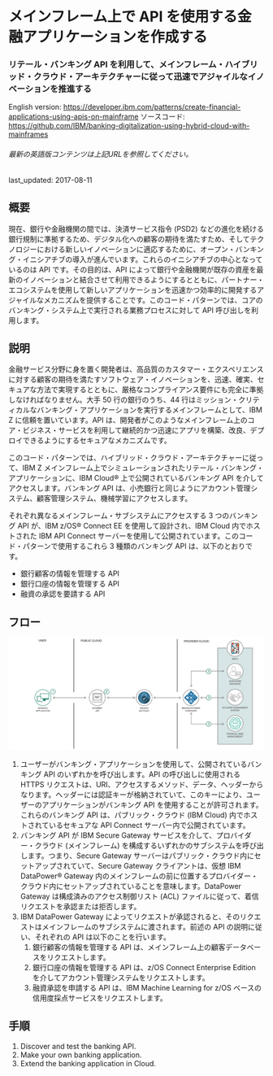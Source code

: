 # メインフレーム上で API を使用する金融アプリケーションを作成する

### リテール・バンキング API を利用して、メインフレーム・ハイブリッド・クラウド・アーキテクチャーに従って迅速でアジャイルなイノベーションを推進する

English version: https://developer.ibm.com/patterns/create-financial-applications-using-apis-on-mainframe
  ソースコード: https://github.com/IBM/banking-digitalization-using-hybrid-cloud-with-mainframes

###### 最新の英語版コンテンツは上記URLを参照してください。
last_updated: 2017-08-11

 
## 概要

現在、銀行や金融機関の間では、決済サービス指令 (PSD2) などの進化を続ける銀行規制に準拠するため、デジタル化への顧客の期待を満たすため、そしてテクノロジーにおける新しいイノベーションに適応するために、オープン・バンキング・イニシアチブの導入が進んでいます。これらのイニシアチブの中心となっているのは API です。その目的は、API によって銀行や金融機関が既存の資産を最新のイノベーションと結合させて利用できるようにするとともに、パートナー・エコシステムを使用して新しいアプリケーションを迅速かつ効率的に開発するアジャイルなメカニズムを提供することです。このコード・パターンでは、コアのバンキング・システム上で実行される業務プロセスに対して API 呼び出しを利用します。

## 説明

金融サービス分野に身を置く開発者は、高品質のカスタマー・エクスペリエンスに対する顧客の期待を満たすソフトウェア・イノベーションを、迅速、確実、セキュアな方法で実現するとともに、厳格なコンプライアンス要件にも完全に準拠しなければなりません。大手 50 行の銀行のうち、44 行はミッション・クリティカルなバンキング・アプリケーションを実行するメインフレームとして、IBM Z に信頼を置いています。API は、開発者がこのようなメインフレーム上のコア・ビジネス・サービスを利用して継続的かつ迅速にアプリを構築、改良、デプロイできるようにするセキュアなメカニズムです。

このコード・パターンでは、ハイブリッド・クラウド・アーキテクチャーに従って、IBM Z メインフレーム上でシミュレーションされたリテール・バンキング・アプリケーションに、IBM Cloud® 上で公開されているバンキング API を介してアクセスします。バンキング API は、小売銀行と同じようにアカウント管理システム、顧客管理システム、機械学習にアクセスします。

それぞれ異なるメインフレーム・サブシステムにアクセスする 3 つのバンキング API が、IBM z/OS® Connect EE を使用して設計され、IBM Cloud 内でホストされた IBM API Connect サーバーを使用して公開されています。このコード・パターンで使用するこれら 3 種類のバンキング API は、以下のとおりです。

* 銀行顧客の情報を管理する API
* 銀行口座の情報を管理する API
* 融資の承認を要請する API

## フロー

![フロー](./images/banking-digitization-1.png)

1. ユーザーがバンキング・アプリケーションを使用して、公開されているバンキング API のいずれかを呼び出します。API の呼び出しに使用される HTTPS リクエストは、URI、アクセスするメソッド、データ、ヘッダーからなります。ヘッダーには認証キーが格納されていて、このキーにより、ユーザーのアプリケーションがバンキング API を使用することが許可されます。これらのバンキング API は、パブリック・クラウド (IBM Cloud) 内でホストされているセキュアな API Connect サーバー内で公開されています。
2. バンキング API が IBM Secure Gateway サービスを介して、プロバイダー・クラウド (メインフレーム) を構成するいずれかのサブシステムを呼び出します。つまり、Secure Gateway サーバーはパブリック・クラウド内にセットアップされていて、Secure Gateway クライアントは、仮想 IBM DataPower® Gateway 内のメインフレームの前に位置するプロバイダー・クラウド内にセットアップされていることを意味します。DataPower Gateway は構成済みのアクセス制御リスト (ACL) ファイルに従って、着信リクエストを承認または拒否します。
3. IBM DataPower Gateway によってリクエストが承認されると、そのリクエストはメインフレームのサブシステムに渡されます。前述の API の説明に従い、それぞれの API は以下のことを行います。
     1. 銀行顧客の情報を管理する API は、メインフレーム上の顧客データベースをリクエストします。
     1. 銀行口座の情報を管理する API は、z/OS Connect Enterprise Edition を介してアカウント管理システムをリクエストします。
     1. 融資承認を申請する API は、IBM Machine Learning for z/OS ベースの信用度採点サービスをリクエストします。

## 手順

1. Discover and test the banking API.
2. Make your own banking application.
3. Extend the banking application in Cloud.
